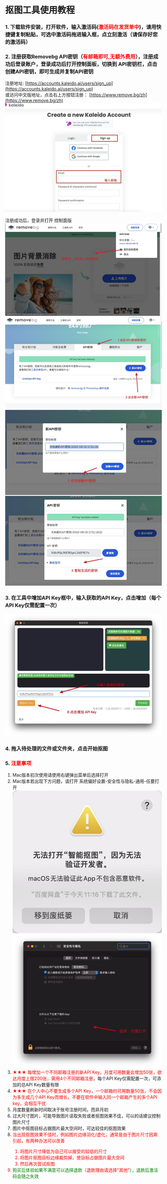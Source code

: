 # 抠图工具使用教程


### 1. 下载软件安装，打开软件，输入激活码(<font color=red>激活码在发货单中</font>)，请用快捷键复制粘贴，可选中激活码拖进输入框，点立刻激活（请保存好您的激活码）
### 2. 注册获取Removebg API密钥（<font color=red>有邮箱即可,无额外费用</font>），注册成功后登录账户，登录成功后打开控制面板，切换到 API密钥栏，点击创建API密钥，即可生成并复制API密钥
注册地址:
[https://accounts.kaleido.ai/users/sign_up](https://accounts.kaleido.ai/users/sign_up)   
或访问中文版地址，点击右上方按钮注册：
[https://www.remove.bg/zh](https://www.remove.bg/zh)
![](assets/Xnip2021-11-24_17-24-35.jpg)

注册成功后，登录并打开 控制面版
![](assets/Xnip2022-08-02_17-49-50.jpg)
![](assets/Xnip2022-08-02_17-51-13.jpg)
![](assets/Xnip2022-08-02_17-52-54.jpg)
![](assets/Xnip2022-08-02_17-53-23.jpg)
### 3. 在工具中增加API Key框中，输入获取的API Key，点击增加（每个API Key仅需配置一次）
![](assets/Xnip2022-08-02_17-54-26.jpg)
### 4. 拖入待处理的文件或文件夹，点击开始抠图
### 5. <font color=red>注意事项</font>
1. Mac版本初次使用请使用右键弹出菜单后选择打开
2. Mac版本若出现下方问题，请打开 系统偏好设置-安全性与隐私-通用-任要打开
![](assets/IMG_2252.jpg)
![](assets/Xnip2022-08-02_18-05-53.jpg)
3. <font color=red>★★★ 每增加一个不同邮箱注册的新API Key，月度可用数量会增加50张，欲达月度上限200张，需用4个不同邮箱注册</font>，每个API Key仅需配置一次，可添加的总API Key数量有限
4.   <font color=red>★★★ 在个人中心不要生成多个API Key，一个邮箱的可用数量50张，不会因为多生成几个API Key而增长，不要在软件中输入同一个邮箱产生的多个API key，会相互干扰</font>
5. 月度数量刷新时间取决于账号注册时间，而非月初
6. 过大尺寸图片，可能导致图片读取失败或者抠图效果不佳，可以的话建议控制图片尺寸</font>
7. 图片中抠图目标占据图片最大空间时，可达较佳的抠图效果
8. <font color=red>当出现抠图效果不佳时，例如图片边缘羽化/虚化，通常是由于图片尺寸因素引起，有两种办法可以改善
   1. <font color=red> 将图片尺寸降低为自己可以接受的较低的尺寸
   2. <font color=red> 将图片抠图目标边缘裁剪掉，使目标占据图片最大空间
   3. <font color=red> 然后再次尝试抠图  
9.  <font color=green>购买后体验如果不满意可以选择退款（<font color=red>退款理由请选择"其他"</font>），退款后激活码会随之失效</font>
   

<style>
</style>
